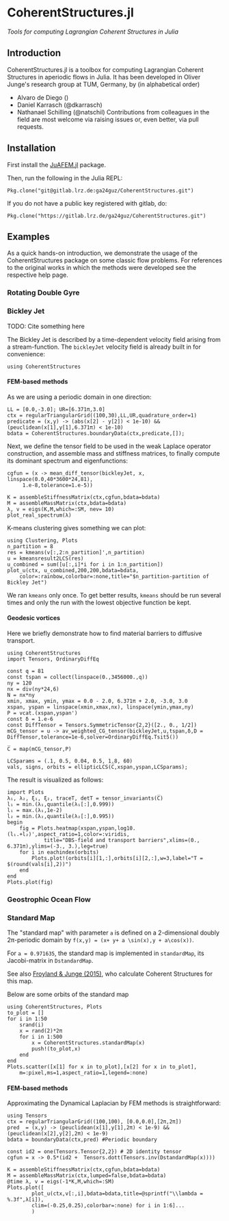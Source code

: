 # CoherentStructures.jl
*Tools for computing Lagrangian Coherent Structures in Julia*

## Introduction

CoherentStructures.jl is a toolbox for computing Lagrangian Coherent Structures
in aperiodic flows in Julia.
It has been developed in Oliver Junge's research group at TUM, Germany, by (in alphabetical order)
   * Alvaro de Diego ()
   * Daniel Karrasch (@dkarrasch)
   * Nathanael Schilling (@natschil)
Contributions from colleagues in the field are most welcome via raising issues or, even better, via pull requests.

## Installation

First install the [JuAFEM.jl](https://github.com/KristofferC/JuAFEM.jl) package.

Then, run the following in the Julia REPL:

    Pkg.clone("git@gitlab.lrz.de:ga24guz/CoherentStructures.git")

If you do not have a public key registered with gitlab, do:

    Pkg.clone("https://gitlab.lrz.de/ga24guz/CoherentStructures.git")

## Examples

As a quick hands-on introduction, we demonstrate the usage of the CoherentStructures
package on some classic flow problems. For references to the original works in
which the methods were developed see the respective help page.

### Rotating Double Gyre

### Bickley Jet
TODO: Cite something here

The Bickley Jet is described by a time-dependent velocity field arising from a stream-function. The `bickleyJet` velocity field is already built in for convenience:
```@example 1
using CoherentStructures
```
#### FEM-based methods

As we are using a periodic domain in one direction:
```@example 1
LL = [0.0,-3.0]; UR=[6.371π,3.0]
ctx = regularTriangularGrid((100,30),LL,UR,quadrature_order=1)
predicate = (x,y) -> (abs(x[2] - y[2]) < 1e-10) && (peuclidean(x[1],y[1],6.371π) < 1e-10)
bdata = CoherentStructures.boundaryData(ctx,predicate,[]);
```
Next, we define the tensor field to be used in the weak Laplace operator
construction, and assemble mass and stiffness matrices, to finally compute its
dominant spectrum and eigenfunctions:
```@example 1
cgfun = (x -> mean_diff_tensor(bickleyJet, x, linspace(0.0,40*3600*24,81),
     1.e-8,tolerance=1.e-5))

K = assembleStiffnessMatrix(ctx,cgfun,bdata=bdata)
M = assembleMassMatrix(ctx,bdata=bdata)
λ, v = eigs(K,M,which=:SM, nev= 10)
plot_real_spectrum(λ)
```
K-means clustering gives something we can plot:
```@example 1
using Clustering, Plots
n_partition = 8
res = kmeans(v[:,2:n_partition]',n_partition)
u = kmeansresult2LCS(res)
u_combined = sum([u[:,i]*i for i in 1:n_partition])
plot_u(ctx, u_combined,200,200,bdata=bdata,
    color=:rainbow,colorbar=:none,title="$n_partition-partition of Bickley Jet")
```
We ran `kmeans` only once. To get better results, `kmeans` should be run several times and only the run with the lowest objective function be kept.

#### Geodesic vortices

Here we briefly demonstrate how to find material barriers to diffusive transport.
```@example 1
using CoherentStructures
import Tensors, OrdinaryDiffEq

const q = 81
const tspan = collect(linspace(0.,3456000.,q))
ny = 120
nx = div(ny*24,6)
N = nx*ny
xmin, xmax, ymin, ymax = 0.0 - 2.0, 6.371π + 2.0, -3.0, 3.0
xspan, yspan = linspace(xmin,xmax,nx), linspace(ymin,ymax,ny)
P = vcat.(xspan,yspan')
const δ = 1.e-6
const DiffTensor = Tensors.SymmetricTensor{2,2}([2., 0., 1/2])
mCG_tensor = u -> av_weighted_CG_tensor(bickleyJet,u,tspan,δ,D =  DiffTensor,tolerance=1e-6,solver=OrdinaryDiffEq.Tsit5())

C̅ = map(mCG_tensor,P)

LCSparams = (.1, 0.5, 0.04, 0.5, 1.8, 60)
vals, signs, orbits = ellipticLCS(C̅,xspan,yspan,LCSparams);
```
The result is visualized as follows:
```@example 1
import Plots
λ₁, λ₂, ξ₁, ξ₂, traceT, detT = tensor_invariants(C̅)
l₁ = min.(λ₁,quantile(λ₁[:],0.999))
l₁ = max.(λ₁,1e-2)
l₂ = min.(λ₂,quantile(λ₂[:],0.995))
begin
    fig = Plots.heatmap(xspan,yspan,log10.(l₁.+l₂)',aspect_ratio=1,color=:viridis,
            title="DBS-field and transport barriers",xlims=(0., 6.371π),ylims=(-3., 3.),leg=true)
    for i in eachindex(orbits)
        Plots.plot!(orbits[i][1,:],orbits[i][2,:],w=3,label="T = $(round(vals[i],2))")
    end
end
Plots.plot(fig)
```

### Geostrophic Ocean Flow

### Standard Map

The "standard map" with parameter ``a`` is defined on a 2-dimensional doubly 2π-periodic domain by ``f(x,y) = (x+ y+ a \sin(x),y + a\cos(x))``.

For ``a = 0.971635``, the standard map is implemented in `standardMap`, its Jacobi-matrix in `DstandardMap`.

See also [Froyland & Junge (2015)](https://arxiv.org/abs/1505.05056), who calculate Coherent Structures for this map.

Below are some orbits of the standard map
```@example 1
using CoherentStructures, Plots
to_plot = []
for i in 1:50
    srand(i)
    x = rand(2)*2π
    for i in 1:500
        x = CoherentStructures.standardMap(x)
        push!(to_plot,x)
    end
end
Plots.scatter([x[1] for x in to_plot],[x[2] for x in to_plot],
    m=:pixel,ms=1,aspect_ratio=1,legend=:none)
```
#### FEM-based methods

Approximating the Dynamical Laplacian by FEM methods is straightforward:
```@example 1
using Tensors
ctx = regularTriangularGrid((100,100), [0.0,0.0],[2π,2π])
pred  = (x,y) -> (peuclidean(x[1],y[1],2π) < 1e-9) && (peuclidean(x[2],y[2],2π) < 1e-9)
bdata = boundaryData(ctx,pred) #Periodic boundary

const id2 = one(Tensors.Tensor{2,2}) # 2D identity tensor
cgfun = x -> 0.5*(id2 +  Tensors.dott(Tensors.inv(DstandardMap(x))))

K = assembleStiffnessMatrix(ctx,cgfun,bdata=bdata)
M = assembleMassMatrix(ctx,lumped=false,bdata=bdata)
@time λ, v = eigs(-1*K,M,which=:SM)
Plots.plot([
        plot_u(ctx,v[:,i],bdata=bdata,title=@sprintf("\\lambda = %.3f",λ[i]),
        clim=(-0.25,0.25),colorbar=:none) for i in 1:6]...
        )
```
